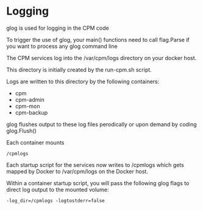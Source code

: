 
Logging
=========================

glog is used for logging in the CPM code

To trigger the use of glog, your main() functions need
to call flag.Parse if you want to process any glog
command line

The CPM services log into the /var/cpm/logs directory on
your docker host.

This directory is initially created by the run-cpm.sh script.

Logs are written to this directory by the following
containers:

+ cpm
+ cpm-admin
+ cpm-mon
+ cpm-backup

glog flushes output to these log files perodically or upon demand
by coding glog.Flush()

Each container mounts 
````````````
/cpmlogs
````````````

Each startup script for the services now writes to /cpmlogs which gets
mapped by Docker to /var/cpm/logs on the Docker host.

Within a container startup script, you will pass the following
glog flags to direct log output to the mounted volume:

````````````
-log_dir=/cpmlogs -logtostderr=false
````````````



